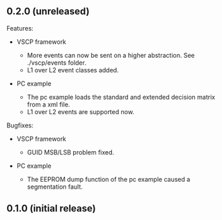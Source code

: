 ## 0.2.0 (unreleased)

Features:

  - VSCP framework
    - More events can now be sent on a higher abstraction. See ./vscp/events folder.
    - L1 over L2 event classes added.
    
  - PC example
    - The pc example loads the standard and extended decision matrix from a xml file.
    - L1 over L2 events are supported now.
  
Bugfixes:

  - VSCP framework
    - GUID MSB/LSB problem fixed.

  - PC example
    - The EEPROM dump function of the pc example caused a segmentation fault.

## 0.1.0 (initial release)
